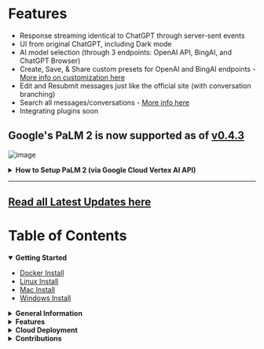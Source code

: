 <p align="center">
  <a aria-label="Join the community on Discord" href="https://discord.gg/XwuaaRJQ">
  </a>
</p>

# Features

- Response streaming identical to ChatGPT through server-sent events
- UI from original ChatGPT, including Dark mode
- AI model selection (through 3 endpoints: OpenAI API, BingAI, and ChatGPT Browser)
- Create, Save, & Share custom presets for OpenAI and BingAI endpoints - [More info on customization here](https://github.com/danny-avila/chatgpt-clone/releases/tag/v0.3.0)
- Edit and Resubmit messages just like the official site (with conversation branching)
- Search all messages/conversations - [More info here](https://github.com/danny-avila/chatgpt-clone/releases/tag/v0.1.0)
- Integrating plugins soon


## **Google's PaLM 2 is now supported as of [v0.4.3](https://github.com/danny-avila/chatgpt-clone/releases/tag/v0.4.3)**
  
  ![image](https://github.com/danny-avila/chatgpt-clone/assets/110412045/ec5e8ff3-6c3a-4f25-9687-d8558435d094)
 
<details>
<summary><strong>How to Setup PaLM 2 (via Google Cloud Vertex AI API)</strong></summary>
- Enable the Vertex AI API on Google Cloud:
- - https://console.cloud.google.com/vertex-ai
- Create a Service Account:
- - https://console.cloud.google.com/projectselector/iam-admin/serviceaccounts/create?walkthrough_id=iam--create-service-account#step_index=1
- Make sure to click 'Create and Continue' to give at least the 'Vertex AI User' role.
- Create a JSON key, rename as 'auth.json' and save it in /api/data/.

**Alternatively**

- In your ./api/.env file, set PALM_KEY as "user_provided" to allow the user to provide a Service Account key JSON from the UI.
- They will follow the steps above except for renaming the file, simply importing the JSON when prompted.
- The key is sent to the server but never saved except in your local storage

**Note:**

- Vertex AI does not (yet) support response streaming for text generations, so response may seem to take long when generating a lot of text.
- Text streaming is simulated
</details>

---

## [Read all Latest Updates here](CHANGELOG.md)

<h1>Table of Contents</h1>

<details open>
  <summary><strong>Getting Started</strong></summary>

  * [Docker Install](/documents/install/docker_install.md)
  * [Linux Install](documents/install/linux_install.md)
  * [Mac Install](documents/install/mac_install.md)
  * [Windows Install](documents/install/windows_install.md)
</details>

<details>
  <summary><strong>General Information</strong></summary>

  * [Project Origin](documents/general_info/project_origin.md)
  * [Multilingual Information](documents/general_info/multilingual_information.md)
  * [Roadmap](documents/general_info/roadmap.md)
  * [Tech Stack](documents/general_info/tech_stack.md)
  * [Changelog](CHANGELOG.md)
  * [Bing Jailbreak Info](documents/general_info/bing_jailbreak_info.md)
</details>

<details>
  <summary><strong>Features</strong></summary>

  * [User Auth System](documents/features/user_auth_system.md)
  * [Proxy](documents/features/proxy.md)
</details>

<details>
  <summary><strong>Cloud Deployment</strong></summary>

  * [Heroku](documents/deployment/heroku.md)
</details>

<details>
  <summary><strong>Contributions</strong></summary>

  * [Code of Conduct](documents/contributions/code_of_conduct.md)
  * [Contributor Guidelines](documents/contributions/contributor_guidelines.md)
  * [Documentation Guidelines](documents/contributions/documentation_guidelines.md)
  * [Code Standards and Conventions](documents/contributions/coding_conventions.md)
  * [Testing](documents/contributions/testing.md)
  * [Security](SECURITY.md)
  * [Contributors](CONTRIBUTORS.md)
  * [Trello Board](https://trello.com/b/17z094kq/chatgpt-clone)
</details>
